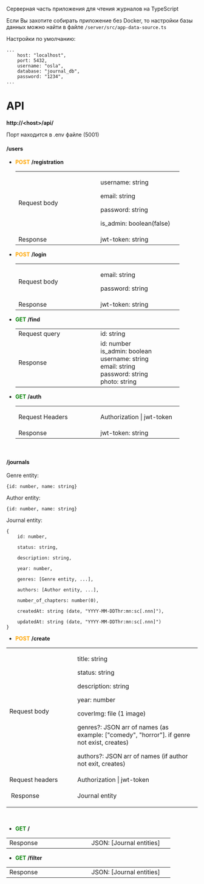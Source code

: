 Серверная часть приложения для чтения журналов на TypeScript

Если Вы захотите собирать приложение без Docker, то настройки базы данных можно найти в файле ```/server/src/app-data-source.ts```

Настройки по умолчанию:
```
...
    host: "localhost",
    port: 5432,
    username: "osla",
    database: "journal_db",
    password: "1234",
...
```

# API

<b>http://\<host\>/api/</b>

Порт находится в .env файле (5001)
<br>

#### /users

* <b style="color: orange; ">POST</b> <b>/registration</b>

    <table>
    <tbody>
    <tr>
    <td style="width: 200px;">Request body</td>
    <td style="width: 200px;">
    <p>username: string</p>
    <p>email: string</p>
    <p>password: string</p>
    <p>is_admin: boolean(false)</p>
    </td>
    </tr>
    <tr>
    <td>Response</td>
    <td>jwt-token: string</td>
    </tr>
    </tbody>
    </table>

* <b style="color: orange; ">POST</b> <b>/login</b>

    <table>
    <tbody>
    <tr>
    <td style="width: 200px;">Request body</td>
    <td style="width: 200px;">
    <p>email: string</p>
    <p>password: string</p>
    </td>
    </tr>
    <tr>
    <td>Response</td>
    <td>jwt-token: string</td>
    </tr>
    </tbody>
    </table>

* <b style="color: green; ">GET</b> <b>/find</b>

    <table>
    <tbody>
    <tr>
    <td style="width: 200px;">Request query</td>
    <td style="width: 200px;">id: string</td>
    </tr>
    <tr>
    <td>Response</td>
    <td>id: number<br /> is_admin: boolean<br /> username: string<br /> email: string<br /> password: string<br /> photo: string</td>
    </tr>
    </tbody>
    </table>

* <b style="color: green; ">GET</b> <b>/auth</b>

    <table>
    <tbody>
    <tr>
    <td style="width: 200px;">Request Headers</td>
    <td style="width: 200px;">
    <p>Authorization | jwt-token</p>
    </td>
    </tr>
    <tr>
    <td>Response</td>
    <td>jwt-token: string</td>
    </tr>
    </tbody>
    </table>
<br>

#### /journals

Genre entity:
```
{id: number, name: string}
```

Author entity:
```
{id: number, name: string}
```

Journal entity:
```
{
    id: number,

    status: string,

    description: string,

    year: number,

    genres: [Genre entity, ...],

    authors: [Author entity, ...],

    number_of_chapters: number(0),

    createdAt: string (date, "YYYY-MM-DDThr:mn:sc[.nnn]"),

    updatedAt: string (date, "YYYY-MM-DDThr:mn:sc[.nnn]")
}
```

* <b style="color: orange; ">POST</b> <b>/create</b>
    
<table>
<tbody>
<tr>
<td style="width: 200px;">Request body</td>
<td style="width: 400px;">
<p>title: string</p>
<p>status: string</p>
<p>description: string</p>
<p>year: number</p>
<p>coverImg: file (1 image)</p>
<p>genres?: JSON arr of names (as example: ["comedy", "horror"]. if genre not exist, creates)</p>
<p>authors?: JSON arr of names (if author not exit, creates)</p>
</td>
</tr>
<tr>
<td>Request headers</td>
<td>Authorization | jwt-token</td>
</tr>
<tr>
<td>&nbsp;Response</td>
<td>
<p>Journal entity</p>
</td>
</tr>
</tbody>
</table>
<br>

* <b style="color: green; ">GET</b> <b>/</b>

<table><tbody>
<tr>
<td style="width: 200px;">Response</td>
<td style="width: 200px;">JSON: [Journal entities]</td>
</tr>
</tbody></table>  

* <b style="color: green; ">GET</b> <b>/filter</b>

<table><tbody>
<tr>
<td style="width: 200px;">Response</td>
<td style="width: 200px;">JSON: [Journal entities]</td>
</tr>
</tbody></table>


